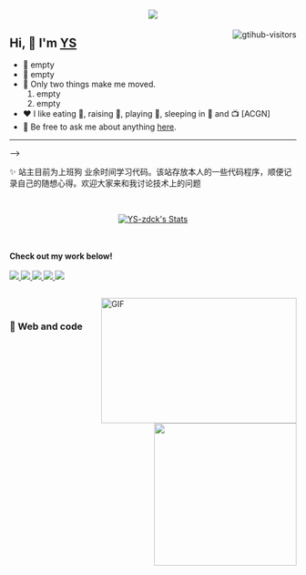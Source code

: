 
<h1 align="center"> <a href="https://www.mi65.cn/"> <img src="https://readme-typing-svg.herokuapp.com/?lines=console.log(%22Hello%2C%20World!%22);YS 祝您今天愉快!&center=true&size=27"> </a> </h1>
<a href="https://github.com/YS-zdck/computer-vision-in-action">
    <img align="right" src="https://komarev.com/ghpvc/?username=YS-zdck&label=Visitors&color=red&style=flat&logo=github" alt="gtihub-visitors" />
</a>
 
## Hi, 👋  I'm <a href="https://www.mi65.cn"> YS </a>
 <!--
<img align="right" alt="GIF" src="https://media.giphy.com/media/LnQjpWaON8nhr21vNW/giphy.gif" width="84" title="Say HI"> <details><summary>(Click to expand) <em><b>I love connecting with different people</b> so if you want to <a href="https://www.mi65.cn" >say <b>"hi" </b></a>, <b>I'll be happy to meet you more!</b> : )</em></summary>
 
<!--my introduction start-->
    
- 🔭 empty
- 🌱 empty
- 🤔 Only two things make me moved. 
  1. empty
  2. empty
- ❤️ I like eating 🍉, raising 🐓, playing 🏓, sleeping in 🛌 and 📺 [ACGN]
- 💬 Be free to ask me about anything [here](https://github.com/YS-zdck/YS-zdck/issues).
 
---
</details> -->
  
  ✨ 站主目前为上班狗 业余时间学习代码。该站存放本人的一些代码程序，顺便记录自己的随想心得。欢迎大家来和我讨论技术上的问题
 
 
<!--my introduction end -->
 
<br>
 
<p align="center">
  <a href="https://github.com/YS-zdck" class="rich-diff-level-one">
    <img src="https://github-readme-stats.vercel.app/api?username=YS-zdck&title_color=333&text_color=777" alt="YS-zdck's Stats" >
    <!-- &hide=issues
    <img src="https://github-readme-stats.vercel.app/api?username=YS-zdck&hide=issues&title_color=333&text_color=777" alt="YS-zdck's Stats" >
    -->
  </a>
</p>
 
<!-- <p align="center">
  <a href= "https://voup.cn/wp-content/uploads/2023/06/voup-weixing.jpg" target="_blank" alt="WeChat" title="WeChat">
    <img src="https://img.icons8.com/ios-filled/50/000000/weixing.png" width="28px"/>
  </a>
  &emsp;
 
  <a href="https://space.bilibili.com/275728029" target="_blank" alt="Bilibili" title="Bilibili">
    <img src="https://user-images.githubusercontent.com/29084184/166415345-91925d37-c66f-448f-8d75-c8355fe0b692.png" width="30px"/>
  </a>
  &emsp;
  <a href= "https://voup.cn" target="_blank" alt="Instagram" title="Instagram">
    <img src="https://voup.cn/wp-content/uploads/2023/06/icons8-log-cabin-32.png" width="28px"/>
  </a>
  &emsp;
      <a href="https://blog.csdn.net/HHHHHHHHII" target="_blank" alt="CSDN" title="CSDN">
    <img src="https://img.icons8.com/material/48/000000/csdn.png" width="30px"/>
  </a>
  &emsp;
     <a href="https://www.zhihu.com/people/mei-yi-tian-wei-ming-tian-33-52" target="_blank" alt="Zhihu" title="Zhihu">
    <img src="https://img.icons8.com/material-two-tone/50/000000/zhihu.png" width="28px"/>
  </a> -->
  &emsp;
  <br><br>
  <strong>Check out my work below!</strong>
  <br><br>
  <a href="https://github.com/YS-zdck">
    <img src="https://badges.strrl.dev/visits/YS-zdck/YS-zdck?style=flat-square&color=black&logo=github">
  </a>
  <a href="https://github.com/YS-zdck">
    <img src="https://badges.strrl.dev/years/YS-zdck?style=flat-square&color=black&logo=github">
  </a>
  <a href="https://github.com/YS-zdck?tab=repositories">
    <img src="https://badges.strrl.dev/repos/YS-zdck?style=flat-square&color=black&logo=github">
  </a>
  <a href="https://gist.github.com/YS-zdck">
    <img src="https://badges.strrl.dev/gists/YS-zdck?style=flat-square&color=black&logo=github">
  </a>
  <a href="https://github.com/YS-zdck">
    <img src="https://badges.strrl.dev/commits/monthly/YS-zdck?style=flat-square&color=black&logo=github">
  </a>
</p>
 
<h2></h2>
 
<img align="right" alt="GIF" src="OctoCharmve/code.gif" width="343" height="220" title="Do what you like, and do it best!"> &nbsp;&nbsp;&nbsp;&nbsp;
 
### 🧠 Web and code
 
<img align="right" width="250" src="https://cdn.jsdelivr.net/gh/sun0225SUN/sun0225SUN/assets/images/hi.gif" />
 
<!-- START_SECTION:brain
* <a href='http://welcome.voup.cn' target='_blank'>empty</a> - 2023-05-21
* <a href='http://welcome.voup.cn' target='_blank'>empty</a> - 2023-05-21
* <a href='http://welcome.voup.cn' target='_blank'>empty</a> - 2023-05-21
* <a href='http://welcome.voup.c' target='_blank'>empty</a> - 2023-05-21
* <a href='http://welcome.voup.c' target='_blank'>empty</a> - 2023-05-20
 
</td></tr>
 
<tr><td>
 
### 🤾‍♂️ Funny Soul
 
<img align="right" width="250" src="https://cdn.jsdelivr.net/gh/sun0225SUN/sun0225SUN/assets/images/hi.gif" />
 

* <a href='https://www.bing.com/search?q=%E8%80%83%E7%A0%94%E8%AF%8D%E6%B1%87%E9%97%AA%E8%BF%87' target='_blank'>最近在学考研词汇闪过</a> 🌟🌟🌟🌟🌟 力荐- 2023-06-6
* <a href='https://www.bing.com/search?q=%E5%BC%A0%E5%AE%87%E8%80%83%E7%A0%94%E6%95%B0%E5%AD%A6&qs=n&form=QBRE&sp=-1&lq=0&pq=%E5%BC%A0%E5%AE%87%E8%80%83%E7%A0%94%E6%95%B0%E5%AD%A6&sc=10-6&sk=&cvid=69AADEED0BDA40CEAEA6681A39320017&ghsh=0&ghacc=0&ghpl=' target='_blank'>最近在学张宇考研数学</a> 🌟🌟🌟🌟🌟 力荐- 2023-03-07
* <a href='https://search.bilibili.com/all?keyword=%E7%8E%8B%E9%81%93%E8%80%83%E7%A0%94' target='_blank'>最近在学王道考研</a> 🌟🌟🌟🌟🌟 力荐- 2023-03-07
* <a href='http://movie.douban.com/subject/1292052/' target='_blank'>看完肖申克的救赎</a> 🌟🌟🌟🌟🌟 力荐- 2023-02-07
 
 
<!-- END_SECTION:douban -->
 
</td></tr>

<tr><td>
